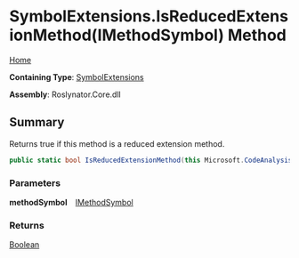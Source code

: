 # SymbolExtensions\.IsReducedExtensionMethod\(IMethodSymbol\) Method

[Home](../../../README.md)

**Containing Type**: [SymbolExtensions](../README.md)

**Assembly**: Roslynator\.Core\.dll

## Summary

Returns true if this method is a reduced extension method\.

```csharp
public static bool IsReducedExtensionMethod(this Microsoft.CodeAnalysis.IMethodSymbol methodSymbol)
```

### Parameters

**methodSymbol** &ensp; [IMethodSymbol](https://docs.microsoft.com/en-us/dotnet/api/microsoft.codeanalysis.imethodsymbol)

### Returns

[Boolean](https://docs.microsoft.com/en-us/dotnet/api/system.boolean)

